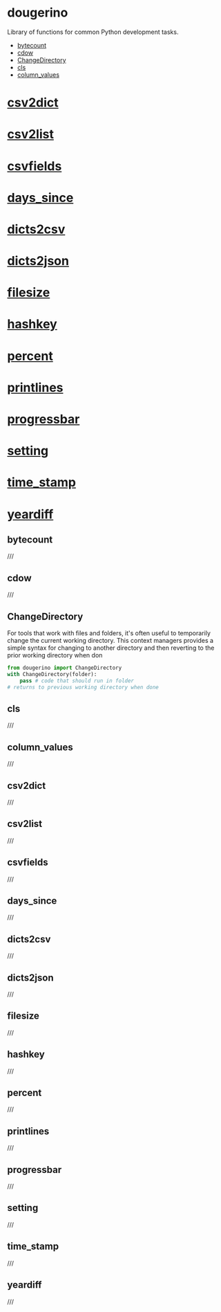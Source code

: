 # dougerino
Library of functions for common Python development tasks.

* [bytecount](#bytecount)
* [cdow](#cdow)
* [ChangeDirectory](#ChangeDirectory)
* [cls](#cls)
* [column_values](#column_values)
# [csv2dict](#csv2dict)
# [csv2list](#csv2list)
# [csvfields](#csvfields)
# [days_since](#days_since)
# [dicts2csv](#dicts2csv)
# [dicts2json](#dicts2json)
# [filesize](#filesize)
# [hashkey](#hashkey)
# [percent](#percent)
# [printlines](#printlines)
# [progressbar](#progressbar)
# [setting](#setting)
# [time_stamp](#time_stamp)
# [yeardiff](#yeardiff)

## bytecount

///

## cdow

///

## ChangeDirectory

For tools that work with files and folders, it's often useful to temporarily change the current working directory. This context managers provides a simple syntax for changing to another directory and then reverting to the prior working directory when don

```python
from dougerino import ChangeDirectory
with ChangeDirectory(folder):
    pass # code that should run in folder
# returns to previous working directory when done
```
## cls

///

## column_values

///

## csv2dict

///

## csv2list

///

## csvfields

///

## days_since

///

## dicts2csv

///

## dicts2json

///

## filesize

///

## hashkey

///

## percent
    
///

## printlines

///

## progressbar

///

## setting

///

## time_stamp

///

## yeardiff

///
